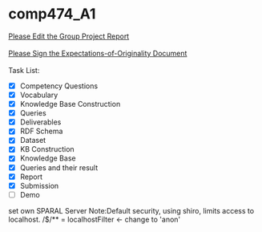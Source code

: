 # comp474_A1
[Please Edit the Group Project Report](https://drive.google.com/file/d/1_MKvxYGSREXszE7DhnDA4s3-ilkLZyIE/view?usp=sharing)
</br>
</br>
[Please Sign the Expectations-of-Originality Document](https://drive.google.com/file/d/1BMJr71YPzzKaWNK9HbWsQfyomaepXmi7/view?usp=sharing)
</br>
</br>
Task List:</br>
- [x] Competency Questions
- [x] Vocabulary
- [x] Knowledge Base Construction
- [x] Queries
- [x] Deliverables
- [x] RDF Schema
- [x] Dataset
- [x] KB Construction
- [x] Knowledge Base
- [x] Queries and their result
- [x] Report
- [x] Submission
- [ ] Demo

set own SPARAL Server
Note:Default security, using shiro, limits access to localhost.  /$/** = localhostFilter <- change to 'anon'
